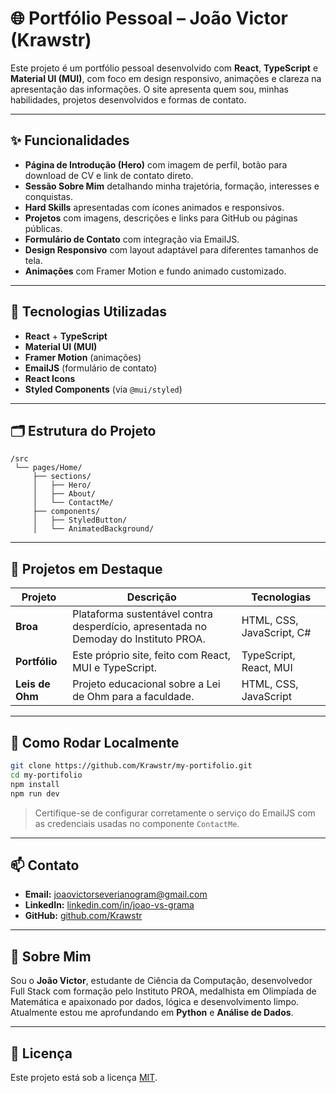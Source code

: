 # 🌐 Portfólio Pessoal – João Victor (Krawstr)

Este projeto é um portfólio pessoal desenvolvido com **React**, **TypeScript** e **Material UI (MUI)**, com foco em design responsivo, animações e clareza na apresentação das informações. O site apresenta quem sou, minhas habilidades, projetos desenvolvidos e formas de contato.

---

## ✨ Funcionalidades

- **Página de Introdução (Hero)** com imagem de perfil, botão para download de CV e link de contato direto.
- **Sessão Sobre Mim** detalhando minha trajetória, formação, interesses e conquistas.
- **Hard Skills** apresentadas com ícones animados e responsivos.
- **Projetos** com imagens, descrições e links para GitHub ou páginas públicas.
- **Formulário de Contato** com integração via EmailJS.
- **Design Responsivo** com layout adaptável para diferentes tamanhos de tela.
- **Animações** com Framer Motion e fundo animado customizado.

---

## 🧠 Tecnologias Utilizadas

- **React** + **TypeScript**
- **Material UI (MUI)**
- **Framer Motion** (animações)
- **EmailJS** (formulário de contato)
- **React Icons**
- **Styled Components** (via `@mui/styled`)

---

## 🗂 Estrutura do Projeto

```plaintext
/src
 └── pages/Home/
     ├── sections/
     │   ├── Hero/
     │   ├── About/
     │   └── ContactMe/
     ├── components/
     │   ├── StyledButton/
     │   └── AnimatedBackground/
```

---

## 💼 Projetos em Destaque

| Projeto       | Descrição                                                                                     | Tecnologias               |
|---------------|-----------------------------------------------------------------------------------------------|---------------------------|
| **Broa**      | Plataforma sustentável contra desperdício, apresentada no Demoday do Instituto PROA.          | HTML, CSS, JavaScript, C# |
| **Portfólio** | Este próprio site, feito com React, MUI e TypeScript.                                         | TypeScript, React, MUI    |
| **Leis de Ohm** | Projeto educacional sobre a Lei de Ohm para a faculdade.                                     | HTML, CSS, JavaScript     |

---

## 🚀 Como Rodar Localmente

```bash
git clone https://github.com/Krawstr/my-portifolio.git
cd my-portifolio
npm install
npm run dev
```

> Certifique-se de configurar corretamente o serviço do EmailJS com as credenciais usadas no componente `ContactMe`.

---

## 📫 Contato

- **Email:** [joaovictorseverianogram@gmail.com](mailto:joaovictorseverianogram@gmail.com)
- **LinkedIn:** [linkedin.com/in/joao-vs-grama](https://www.linkedin.com/in/joao-vs-grama/)
- **GitHub:** [github.com/Krawstr](https://github.com/Krawstr)

---

## 🧠 Sobre Mim

Sou o **João Victor**, estudante de Ciência da Computação, desenvolvedor Full Stack com formação pelo Instituto PROA, medalhista em Olimpíada de Matemática e apaixonado por dados, lógica e desenvolvimento limpo. Atualmente estou me aprofundando em **Python** e **Análise de Dados**.

---

## 📄 Licença

Este projeto está sob a licença [MIT](https://opensource.org/licenses/MIT).

